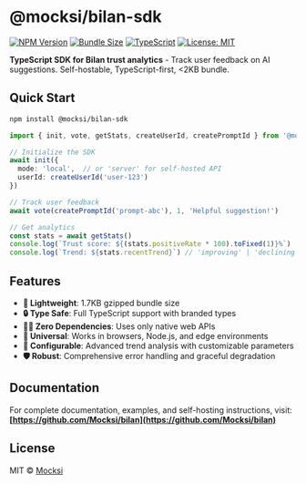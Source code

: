 # @mocksi/bilan-sdk

[![NPM Version](https://img.shields.io/npm/v/@mocksi/bilan-sdk?style=flat-square)](https://www.npmjs.com/package/@mocksi/bilan-sdk)
[![Bundle Size](https://img.shields.io/badge/Bundle%20Size-1.7KB%20gzipped-brightgreen?style=flat-square)](https://github.com/Mocksi/bilan/tree/main/packages/sdk)
[![TypeScript](https://img.shields.io/badge/TypeScript-Ready-blue?style=flat-square)](https://www.typescriptlang.org/)
[![License: MIT](https://img.shields.io/badge/License-MIT-yellow.svg?style=flat-square)](https://opensource.org/licenses/MIT)

**TypeScript SDK for Bilan trust analytics** - Track user feedback on AI suggestions. Self-hostable, TypeScript-first, <2KB bundle.

## Quick Start

```bash
npm install @mocksi/bilan-sdk
```

```typescript
import { init, vote, getStats, createUserId, createPromptId } from '@mocksi/bilan-sdk'

// Initialize the SDK
await init({
  mode: 'local',  // or 'server' for self-hosted API
  userId: createUserId('user-123')
})

// Track user feedback
await vote(createPromptId('prompt-abc'), 1, 'Helpful suggestion!')

// Get analytics
const stats = await getStats()
console.log(`Trust score: ${(stats.positiveRate * 100).toFixed(1)}%`)
console.log(`Trend: ${stats.recentTrend}`) // 'improving' | 'declining' | 'stable'
```

## Features

- **🚀 Lightweight**: 1.7KB gzipped bundle size
- **🔒 Type Safe**: Full TypeScript support with branded types
- **🏃‍♂️ Zero Dependencies**: Uses only native web APIs
- **📱 Universal**: Works in browsers, Node.js, and edge environments
- **🔧 Configurable**: Advanced trend analysis with customizable parameters
- **🛡️ Robust**: Comprehensive error handling and graceful degradation

## Documentation

For complete documentation, examples, and self-hosting instructions, visit:
**[https://github.com/Mocksi/bilan](https://github.com/Mocksi/bilan)**

## License

MIT © [Mocksi](https://github.com/Mocksi) 
